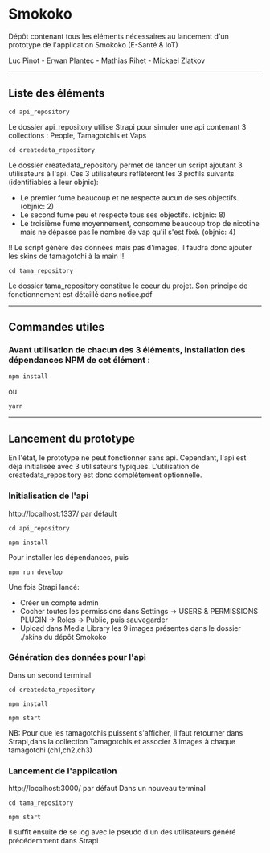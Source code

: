 # Smokoko

Dépôt contenant tous les éléments nécessaires au lancement d'un prototype de l'application Smokoko (E-Santé & IoT)

Luc Pinot - Erwan Plantec - Mathias Rihet - Mickael Zlatkov

---
## Liste des éléments

```
cd api_repository
```
Le dossier api_repository utilise Strapi pour simuler une api contenant 3 collections : People, Tamagotchis et Vaps


```
cd createdata_repository
```
Le dossier createdata_repository permet de lancer un script ajoutant 3 utilisateurs à l'api. 
Ces 3 utilisateurs reflèteront les 3 profils suivants (identifiables à leur objnic):
- Le premier fume beaucoup et ne respecte aucun de ses objectifs. (objnic: 2)
- Le second fume peu et respecte tous ses objectifs. (objnic: 8)
- Le troisième fume moyennement, consomme beaucoup trop de nicotine mais ne dépasse pas le nombre de vap qu'il s'est fixé. (objnic: 4)

:bangbang: Le script génère des données mais pas d'images, il faudra donc ajouter les skins de tamagotchi à la main :bangbang:



```
cd tama_repository
```
Le dossier tama_repository constitue le coeur du projet. Son principe de fonctionnement est détaillé dans notice.pdf

---

## Commandes utiles

### Avant utilisation de chacun des 3 éléments, installation des dépendances NPM de cet élément : 

```
npm install
```

ou 

```
yarn
```
---
## Lancement du prototype

En l'état, le prototype ne peut fonctionner sans api. Cependant, l'api est déjà initialisée avec 3 utilisateurs typiques. L'utilisation de createdata_repository est donc complètement optionnelle.

### Initialisation de l'api 
http://localhost:1337/ par défault

```
cd api_repository
```
```
npm install
```
Pour installer les dépendances, puis
```
npm run develop
```
Une fois Strapi lancé:
- Créer un compte admin
- Cocher toutes les permissions dans Settings -> USERS & PERMISSIONS PLUGIN -> Roles -> Public, puis sauvegarder
- Upload dans Media Library les 9 images présentes dans le dossier ./skins du dépôt Smokoko

### Génération des données pour l'api 
Dans un second terminal
```
cd createdata_repository
```
```
npm install
```
```
npm start
```

NB: Pour que les tamagotchis puissent s'afficher, il faut retourner dans Strapi,dans la collection Tamagotchis et associer 3 images à chaque tamagotchi (ch1,ch2,ch3)

### Lancement de l'application
http://localhost:3000/ par défaut
Dans un nouveau terminal
```
cd tama_repository
```
```
npm start
```

Il suffit ensuite de se log avec le pseudo d'un des utilisateurs généré précédemment dans Strapi
